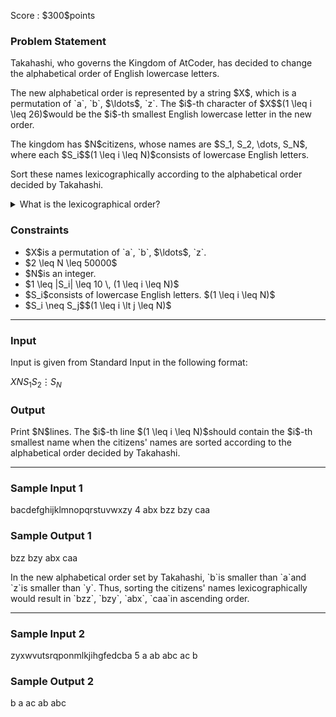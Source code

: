 
<div>

<span>

<span>

<p>
Score : $300$points
</p>

<div>

<section>

### **Problem Statement**

<p>
Takahashi, who governs the Kingdom of AtCoder, has decided to change the alphabetical order of English lowercase letters.
</p>

<p>
The new alphabetical order is represented by a string $X$, which is a permutation of `a`, `b`, $\ldots$, `z`. The $i$-th character of $X$$(1 \leq i \leq 26)$would be the $i$-th smallest English lowercase letter in the new order.
</p>

<p>
The kingdom has $N$citizens, whose names are $S_1, S_2, \dots, S_N$, where each $S_i$$(1 \leq i \leq N)$consists of lowercase English letters.

Sort these names lexicographically according to the alphabetical order decided by Takahashi.
</p>

<details>

<summary>
What is the lexicographical order?
</summary>

<p>
Simply speaking, the lexicographical order is the order in which words are listed in a dictionary. As a more formal definition, here is the algorithm to determine the lexicographical order between different strings $S$and $T$.

</p>

<p>
Below, let $S_i$denote the $i$-th character of $S$. Also, if $S$is lexicographically smaller than $T$, we will denote that fact as $S \lt T$; if $S$is lexicographically larger than $T$, we will denote that fact as $S \gt T$.
</p>

<ol>

<li>
Let $L$be the smaller of the lengths of $S$and $T$. For each $i=1,2,\dots,L$, we check whether $S_i$and $T_i$are the same. 
</li>

<li>
If there is an $i$such that $S_i \neq T_i$, let $j$be the smallest such $i$. Then, we compare $S_j$and $T_j$. If $S_j$comes earlier than $T_j$in alphabetical order, we determine that $S \lt T$and quit; if $S_j$comes later than $T_j$, we determine that $S \gt T$and quit.
  
</li>

<li>
If there is no $i$such that $S_i \neq T_i$, we compare the lengths of $S$and $T$. If $S$is shorter than $T$, we determine that $S \lt T$and quit; if $S$is longer than $T$, we determine that $S \gt T$and quit. 
</li>

</ol>

</details>

</section>

</div>

<div>

<section>

### **Constraints**

<ul>

<li>
$X$is a permutation of `a`, `b`, $\ldots$, `z`.
</li>

<li>
$2 \leq N \leq 50000$
</li>

<li>
$N$is an integer.
</li>

<li>
$1 \leq |S_i| \leq 10 \, (1 \leq i \leq N)$
</li>

<li>
$S_i$consists of lowercase English letters. $(1 \leq i \leq N)$
</li>

<li>
$S_i \neq S_j$$(1 \leq i \lt j \leq N)$
</li>

</ul>

</section>

</div>

---

<div>

<div>

<section>

### **Input**

<p>
Input is given from Standard Input in the following format:
</p>

<div>

$X$$N$$S_1$$S_2$$\vdots$$S_N$
</div>

</section>

</div>

<div>

<section>

### **Output**

<p>
Print $N$lines. The $i$-th line $(1 \leq i \leq N)$should contain the $i$-th smallest name when the citizens' names are sorted according to the alphabetical order decided by Takahashi.
</p>

</section>

</div>

</div>

---

<div>

<section>

### **Sample Input 1**

<div>

bacdefghijklmnopqrstuvwxzy
4
abx
bzz
bzy
caa

</div>

</section>

</div>

<div>

<section>

### **Sample Output 1**

<div>

bzz
bzy
abx
caa

</div>

<p>
In the new alphabetical order set by Takahashi, `b`is smaller than `a`and `z`is smaller than `y`. Thus, sorting the citizens' names lexicographically would result in `bzz`, `bzy`, `abx`, `caa`in ascending order.
</p>

</section>

</div>

---

<div>

<section>

### **Sample Input 2**

<div>

zyxwvutsrqponmlkjihgfedcba
5
a
ab
abc
ac
b

</div>

</section>

</div>

<div>

<section>

### **Sample Output 2**

<div>

b
a
ac
ab
abc

</div>

</section>

</div>

</span>

</span>

</div>
